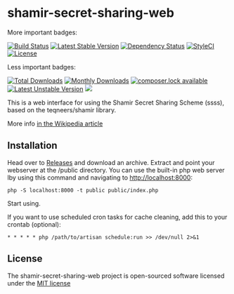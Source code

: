 # shamir-secret-sharing-web
More important badges:

[![Build Status](https://travis-ci.org/marcinlawnik/shamir-secret-sharing-web.svg?branch=master)](https://travis-ci.org/marcinlawnik/shamir-secret-sharing-web)
[![Latest Stable Version](https://poser.pugx.org/marcinlawnik/shamir-secret-sharing-web/version)](https://packagist.org/packages/marcinlawnik/shamir-secret-sharing-web)
[![Dependency Status](https://www.versioneye.com/user/projects/57702ba0671894004fedd384/badge.svg?style=flat-square)](https://www.versioneye.com/user/projects/57702ba0671894004fedd384)
[![StyleCI](https://styleci.io/repos/61990996/shield)](https://styleci.io/repos/61990996)
[![License](https://poser.pugx.org/marcinlawnik/shamir-secret-sharing-web/license)](https://packagist.org/packages/marcinlawnik/shamir-secret-sharing-web)

Less important badges:

[![Total Downloads](https://poser.pugx.org/marcinlawnik/shamir-secret-sharing-web/downloads)](https://packagist.org/packages/marcinlawnik/shamir-secret-sharing-web)
[![Monthly Downloads](https://poser.pugx.org/marcinlawnik/shamir-secret-sharing-web/d/monthly)](https://packagist.org/packages/marcinlawnik/shamir-secret-sharing-web)
[![composer.lock available](https://poser.pugx.org/marcinlawnik/shamir-secret-sharing-web/composerlock)](https://packagist.org/packages/marcinlawnik/shamir-secret-sharing-web)
[![Latest Unstable Version](https://poser.pugx.org/marcinlawnik/shamir-secret-sharing-web/v/unstable)](//packagist.org/packages/marcinlawnik/shamir-secret-sharing-web)
![](https://reposs.herokuapp.com/?path=marcinlawnik/shamir-secret-sharing-web&style=flat)

This is a web interface for using the Shamir Secret Sharing Scheme (ssss), based on the teqneers/shamir library.

More info [in the Wikipedia article](https://en.wikipedia.org/wiki/Shamir%27s_Secret_Sharing)

## Installation

Head over to [Releases](https://github.com/marcinlawnik/shamir-secret-sharing-web/releases) and download an archive.
Extract and point your webserver at the /public directory.
You can use the built-in php web server lby using this command and navigating to [http://localhost:8000](http://localhost:8000):

    php -S localhost:8000 -t public public/index.php



Start using.

If you want to use scheduled cron tasks for cache cleaning, add this to your crontab (optional):

    * * * * * php /path/to/artisan schedule:run >> /dev/null 2>&1
    
## License

The shamir-secret-sharing-web project is open-sourced software licensed under the [MIT license](http://opensource.org/licenses/MIT)
